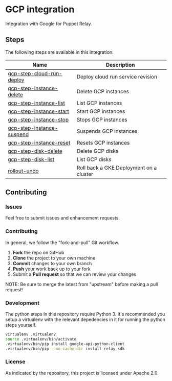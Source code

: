 # GCP integration

Integration with Google for Puppet Relay.

## Steps

The following steps are available in this integration:

| Name | Description |
|------|-------------|
| [gcp-step-cloud-run-deploy](/steps/gcp-step-cloud-run-deploy) | Deploy cloud run service revision |
| [gcp-step-instance-delete](/steps/gcp-step-instance-delete) | Delete GCP instances |
| [gcp-step-instance-list](/steps/gcp-step-instance-list) | List GCP instances |
| [gcp-step-instance-start](/steps/gcp-step-instance-start) | Start GCP instances |
| [gcp-step-instance-stop](/steps/gcp-step-instance-stop) | Stops GCP instances |
| [gcp-step-instance-suspend](/steps/gcp-step-instance-suspend) | Suspends GCP instances |
| [gcp-step-instance-reset](/steps/gcp-step-instance-reset) | Resets GCP instances |
| [gcp-step-disk-delete](/steps/gcp-step-disk-delete) | Delete GCP disks |
| [gcp-step-disk-list](/steps/gcp-step-disk-list) | List GCP disks |
| [rollout-undo](/steps/rollout-undo) | Roll back a GKE Deployment on a cluster |


## Contributing

### Issues

Feel free to submit issues and enhancement requests.

### Contributing

In general, we follow the "fork-and-pull" Git workflow.

 1. **Fork** the repo on GitHub
 2. **Clone** the project to your own machine
 3. **Commit** changes to your own branch
 4. **Push** your work back up to your fork
 5. Submit a **Pull request** so that we can review your changes

NOTE: Be sure to merge the latest from "upstream" before making a pull request!

### Development

The python steps in this repository require Python 3. It's recommended you
setup a virtualenv with the relevant depedencies in it for running the python
steps yourself.

```bash
virtualenv .virtualenv
source .virtualenv/bin/activate
.virtualenv/bin/pip install google-api-python-client
.virtualenv/bin/pip --no-cache-dir install relay_sdk
```

### License

As indicated by the repository, this project is licensed under Apache 2.0.
